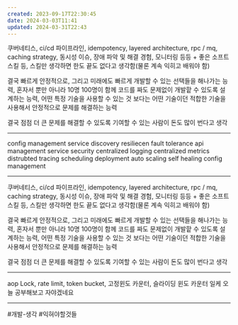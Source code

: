 ```yaml
---
created: 2023-09-17T22:30:45
date: 2024-03-03T11:41
updated: 2024-03-31T22:43
---
```

쿠버네티스, ci/cd 파이프라인, idempotency, layered architecture, rpc / mq, caching strategy, 동시성 이슈, 장애 파악 및 해결 경험, 모니터링 등등 + 좋은 소프트스킬 등, 스킬만 생각하면 한도 끝도 없다고 생각함(물론 계속 익히고 배워야 함)

결국 빠르게 안정적으로, 그리고 미래에도 빠르게 개발할 수 있는 선택들을 해나가는 능력, 혼자서 뿐만 아니라 10명 100명이 함께 코드를 짜도 문제없이 개발핱 수 있도록 설계하는 능력, 어떤 특정 기술을 사용할 수 있는 것 보다는 어떤 기술이던 적합한 기술을 사용해서 안정적으로 문제를 해결하는 능력

결국 점점 더 큰 문제를 해결할 수 있도록 기여할 수 있는 사람이 돈도 많이 번다고 생각

---
config management
service discovery
resiliecen
fault tolerance
api management
service security
centralized logging
centralized metrics
distrubted tracing
scheduling
deployment
auto scaling
self healing
config management

---
쿠버네티스, ci/cd 파이프라인, idempotency, layered architecture, rpc / mq, caching strategy, 동시성 이슈, 장애 파악 및 해결 경험, 모니터링 등등 + 좋은 소프트스킬 등, 스킬만 생각하면 한도 끝도 없다고 생각함(물론 계속 익히고 배워야 함)

결국 빠르게 안정적으로, 그리고 미래에도 빠르게 개발할 수 있는 선택들을 해나가는 능력, 혼자서 뿐만 아니라 10명 100명이 함께 코드를 짜도 문제없이 개발핱 수 있도록 설계하는 능력, 어떤 특정 기술을 사용할 수 있는 것 보다는 어떤 기술이던 적합한 기술을 사용해서 안정적으로 문제를 해결하는 능력

결국 점점 더 큰 문제를 해결할 수 있도록 기여할 수 있는 사람이 돈도 많이 번다고 생각

----
aop Lock, rate limit, token bucket, 고정윈도 카운터, 슬라이딩 윈도 카운터 일케 오늘 공부해보고 자야겠네요

---



#개발-생각 
#익혀야할것들